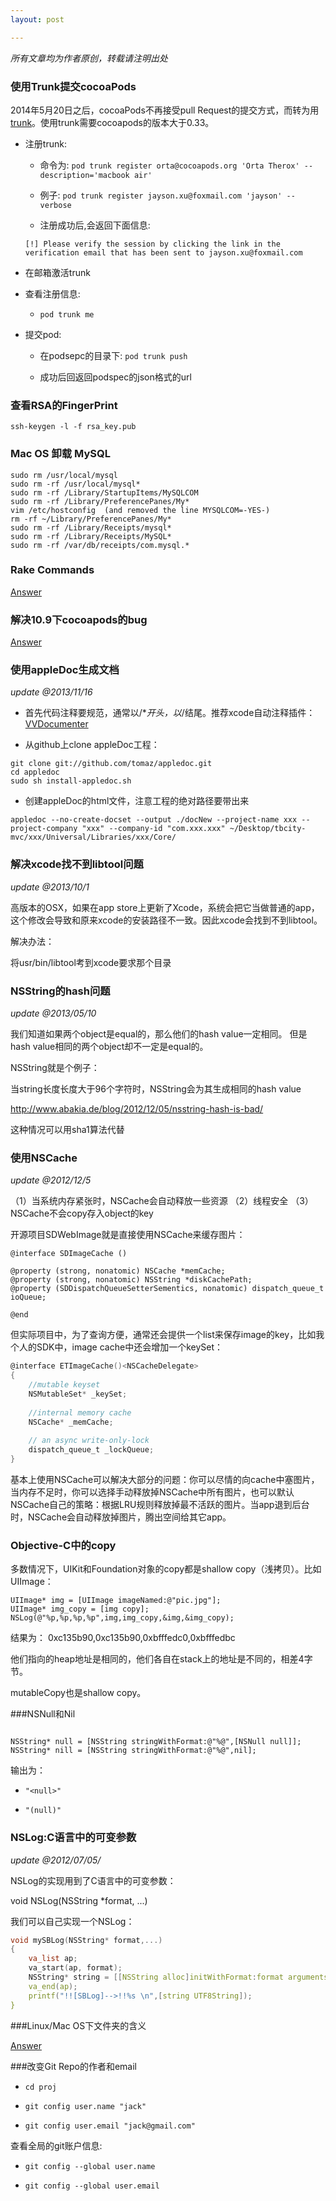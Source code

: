 ```yaml
---
layout: post

---
```


<em>所有文章均为作者原创，转载请注明出处</em>
  
<h3>使用Trunk提交cocoaPods</h3>

2014年5月20日之后，cocoaPods不再接受pull Request的提交方式，而转为用[trunk](http://blog.cocoapods.org/CocoaPods-Trunk/)。使用trunk需要cocoapods的版本大于0.33。

- 注册trunk:
  
  - 命令为: `pod trunk register orta@cocoapods.org 'Orta Therox' --description='macbook air'`

  - 例子: `pod trunk register jayson.xu@foxmail.com 'jayson' --verbose`

  - 注册成功后,会返回下面信息:

  ```
  [!] Please verify the session by clicking the link in the verification email that has been sent to jayson.xu@foxmail.com
  ``` 

- 在邮箱激活trunk

- 查看注册信息:

  - `pod trunk me`

- 提交pod:

  - 在podsepc的目录下: `pod trunk push`

  - 成功后回返回podspec的json格式的url

<h3>查看RSA的FingerPrint</h3>

```
ssh-keygen -l -f rsa_key.pub
```

<h3>Mac OS 卸载 MySQL</h3>

```
sudo rm /usr/local/mysql
sudo rm -rf /usr/local/mysql*
sudo rm -rf /Library/StartupItems/MySQLCOM
sudo rm -rf /Library/PreferencePanes/My*
vim /etc/hostconfig  (and removed the line MYSQLCOM=-YES-)
rm -rf ~/Library/PreferencePanes/My*
sudo rm -rf /Library/Receipts/mysql*
sudo rm -rf /Library/Receipts/MySQL*
sudo rm -rf /var/db/receipts/com.mysql.*

```

<h3>Rake Commands</h3>

[Answer](http://jonathanhui.com/rake-command)

<h3>解决10.9下cocoapods的bug</h3>

<a href="http://blog.cocoapods.org/Repairing-Our-Broken-Specs-Repository/">Answer</a>

<h3>使用appleDoc生成文档</h3>

<em>update @2013/11/16</em> 

- 首先代码注释要规范，通常以/**开头，以*/结尾。推荐xcode自动注释插件：<a href="https://github.com/onevcat/VVDocumenter-Xcode ">VVDocumenter</a>

- 从github上clone appleDoc工程：

```
git clone git://github.com/tomaz/appledoc.git
cd appledoc
sudo sh install-appledoc.sh
```

- 创建appleDoc的html文件，注意工程的绝对路径要带出来

```
appledoc --no-create-docset --output ./docNew --project-name xxx --project-company "xxx" --company-id "com.xxx.xxx" ~/Desktop/tbcity-mvc/xxx/Universal/Libraries/xxx/Core/
```


<h3>解决xcode找不到libtool问题</h3>

<em>update @2013/10/1 </em>

高版本的OSX，如果在app store上更新了Xcode，系统会把它当做普通的app，这个修改会导致和原来xcode的安装路径不一致。因此xcode会找到不到libtool。

解决办法：

将usr/bin/libtool考到xcode要求那个目录



<h3>NSString的hash问题</h3>

<em>update @2013/05/10 </em> 

我们知道如果两个object是equal的，那么他们的hash value一定相同。
但是hash value相同的两个object却不一定是equal的。

NSString就是个例子：

当string长度长度大于96个字符时，NSString会为其生成相同的hash value

http://www.abakia.de/blog/2012/12/05/nsstring-hash-is-bad/

这种情况可以用sha1算法代替


<h3>使用NSCache</h3>

<em>update @2012/12/5 </em> 

（1）当系统内存紧张时，NSCache会自动释放一些资源
（2）线程安全
（3）NSCache不会copy存入object的key

开源项目SDWebImage就是直接使用NSCache来缓存图片：

```objc
@interface SDImageCache ()

@property (strong, nonatomic) NSCache *memCache;
@property (strong, nonatomic) NSString *diskCachePath;
@property (SDDispatchQueueSetterSementics, nonatomic) dispatch_queue_t ioQueue;

@end
```

但实际项目中，为了查询方便，通常还会提供一个list来保存image的key，比如我个人的SDK中，image cache中还会增加一个keySet：

```c 
@interface ETImageCache()<NSCacheDelegate>
{
    //mutable keyset
    NSMutableSet* _keySet;
    
    //internal memory cache
    NSCache* _memCache;
    
    // an async write-only-lock
    dispatch_queue_t _lockQueue;
}
```

基本上使用NSCache可以解决大部分的问题：你可以尽情的向cache中塞图片，当内存不足时，你可以选择手动释放掉NSCache中所有图片，也可以默认NSCache自己的策略：根据LRU规则释放掉最不活跃的图片。当app退到后台时，NSCache会自动释放掉图片，腾出空间给其它app。



<h3>Objective-C中的copy</h3>


多数情况下，UIKit和Foundation对象的copy都是shallow copy（浅拷贝）。比如UIImage：

```objc
UIImage* img = [UIImage imageNamed:@"pic.jpg"];
UIImage* img_copy = [img copy];
NSLog(@"%p,%p,%p,%p",img,img_copy,&img,&img_copy);
```

结果为：
0xc135b90,0xc135b90,0xbfffedc0,0xbfffedbc

他们指向的heap地址是相同的，他们各自在stack上的地址是不同的，相差4字节。

mutableCopy也是shallow copy。

###NSNull和Nil

```objc

NSString* null = [NSString stringWithFormat:@"%@",[NSNull null]];
NSString* nill = [NSString stringWithFormat:@"%@",nil];

```
输出为：

- `"<null>"`

- `"(null)"`

<h3>NSLog:C语言中的可变参数</h3>

<em>update @2012/07/05/</em>

NSLog的实现用到了C语言中的可变参数：

void NSLog(NSString *format, ...) 

我们可以自己实现一个NSLog：

 
```c
void mySBLog(NSString* format,...)
{
    va_list ap;
    va_start(ap, format);
    NSString* string = [[NSString alloc]initWithFormat:format arguments:ap];
    va_end(ap);
    printf("!![SBLog]-->!!%s \n",[string UTF8String]);
}
```

###Linux/Mac OS下文件夹的含义

[Answer](http://en.wikipedia.org/wiki/Filesystem_Hierarchy_Standard)

###改变Git Repo的作者和email

- `cd proj`

- `git config user.name "jack"`

- `git config user.email "jack@gmail.com"`

查看全局的git账户信息:

- `git config --global user.name`

- `git config --global user.email`





